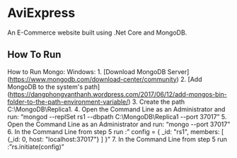 # AviExpress
An E-Commerce website built using .Net Core and MongoDB.

## How To Run
How to Run Mongo:
  Windows:
    1. [Download MongoDB Server] (https://www.mongodb.com/download-center/community)
    2. [Add MongoDB to the system's path] (https://dangphongvanthanh.wordpress.com/2017/06/12/add-mongos-bin-folder-to-the-path-environment-variable/) 
    3. Create the path C:\MongoDB\Replica1.
    4. Open the Command Line as an Administrator and run: “mongod --replSet rs1 --dbpath C:\MongoDB\Replica1 --port 37017”
    5. Open the Command Line as an Administrator and run: “mongo --port 37017”
    6. In the Command Line from step 5 run :” config = { _id: "rs1", members: [ {_id: 0, host: "localhost:37017"} ] }”
    7. In the Command Line from step 5 run :”rs.initiate(config)”

